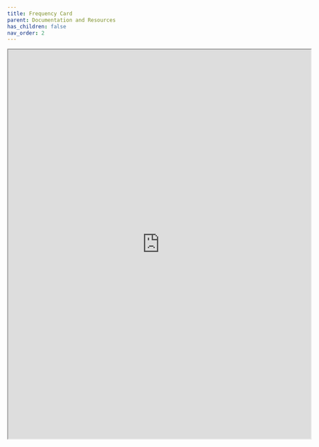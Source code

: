 ```yaml
---
title: Frequency Card
parent: Documentation and Resources
has_children: false
nav_order: 2
---
```


<iframe height="900" width="700" src="https:/docs.google.com/spreadsheets/d/e/2PACX-1vT0oBu6oUCSItSeZWcDxZ0G4mk0K6qKVEdmJpb0ZwLX4pq8D2ohoVQq7P_sbT1CS1rIClYOjkyqblhT/pubhtml?widget=true&amp;headers=false"></iframe>